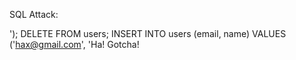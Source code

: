 SQL Attack:

'); DELETE FROM users; INSERT INTO users (email, name) VALUES ('hax@gmail.com', 'Ha! Gotcha!
